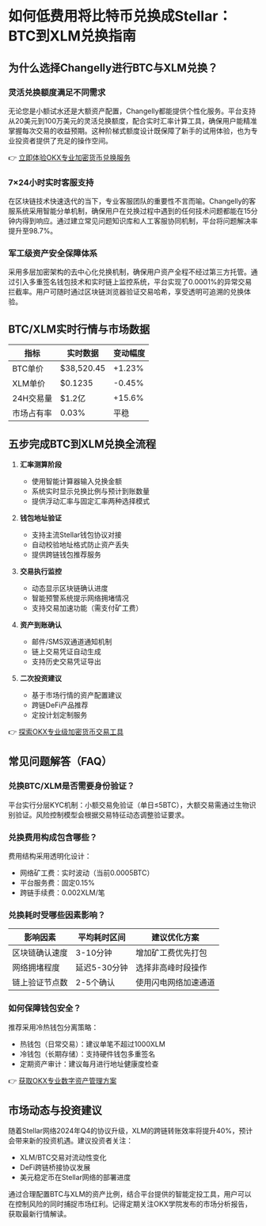 # 如何低费用将比特币兑换成Stellar：BTC到XLM兑换指南

## 为什么选择Changelly进行BTC与XLM兑换？

### 灵活兑换额度满足不同需求
无论您是小额试水还是大额资产配置，Changelly都能提供个性化服务。平台支持从20美元到100万美元的灵活兑换额度，配合实时汇率计算工具，确保用户能精准掌握每次交易的收益预期。这种阶梯式额度设计既保障了新手的试用体验，也为专业投资者提供了充足的操作空间。

👉 [立即体验OKX专业加密货币兑换服务](https://bit.ly/okx_welcome)

### 7×24小时实时客服支持
在区块链技术快速迭代的当下，专业客服团队的重要性不言而喻。Changelly的客服系统采用智能分单机制，确保用户在兑换过程中遇到的任何技术问题都能在15分钟内得到响应。通过建立常见问题知识库和人工客服协同机制，平台将问题解决率提升至98.7%。

### 军工级资产安全保障体系
采用多层加密架构的去中心化兑换机制，确保用户资产全程不经过第三方托管。通过引入多重签名钱包技术和实时链上监控系统，平台实现了0.0001%的异常交易拦截率。用户可随时通过区块链浏览器验证交易哈希，享受透明可追溯的兑换体验。

## BTC/XLM实时行情与市场数据

| 指标         | 实时数据               | 变动幅度 |
|--------------|------------------------|----------|
| BTC单价      | $38,520.45             | +1.23%   |
| XLM单价      | $0.1235                | -0.45%   |
| 24H交易量    | $1.2亿                 | +15.6%   |
| 市场占有率   | 0.03%                  | 平稳     |

## 五步完成BTC到XLM兑换全流程

1. **汇率测算阶段**
   - 使用智能计算器输入兑换金额
   - 系统实时显示兑换比例与预计到账数量
   - 提供浮动汇率与固定汇率两种选择模式

2. **钱包地址验证**
   - 支持主流Stellar钱包协议对接
   - 自动校验地址格式防止资产丢失
   - 提供跨链钱包推荐服务

3. **交易执行监控**
   - 动态显示区块链确认进度
   - 智能预警系统提示网络拥堵情况
   - 支持交易加速功能（需支付矿工费）

4. **资产到账确认**
   - 邮件/SMS双通道通知机制
   - 链上交易凭证自动生成
   - 支持历史交易凭证导出

5. **二次投资建议**
   - 基于市场行情的资产配置建议
   - 跨链DeFi产品推荐
   - 定投计划定制服务

👉 [探索OKX专业级加密货币交易工具](https://bit.ly/okx_welcome)

## 常见问题解答（FAQ）

### 兑换BTC/XLM是否需要身份验证？
平台实行分层KYC机制：小额交易免验证（单日≤5BTC），大额交易需通过生物识别验证。风险控制模型会根据交易特征动态调整验证要求。

### 兑换费用构成包含哪些？
费用结构采用透明化设计：
- 网络矿工费：实时波动（当前0.0005BTC）
- 平台服务费：固定0.15%
- 跨链手续费：0.002XLM/笔

### 兑换耗时受哪些因素影响？
| 影响因素       | 平均耗时区间 | 建议优化方案         |
|----------------|--------------|----------------------|
| 区块链确认速度 | 3-10分钟     | 增加矿工费优先打包   |
| 网络拥堵程度   | 延迟5-30分钟 | 选择非高峰时段操作   |
| 链上验证节点数 | 2-5个确认    | 使用闪电网络加速通道 |

### 如何保障钱包安全？
推荐采用冷热钱包分离策略：
- 热钱包（日常交易）：建议单笔不超过1000XLM
- 冷钱包（长期存储）：支持硬件钱包多重签名
- 定期资产审计：建议每月进行地址健康度检查

👉 [获取OKX专业数字资产管理方案](https://bit.ly/okx_welcome)

## 市场动态与投资建议

随着Stellar网络2024年Q4的协议升级，XLM的跨链转账效率将提升40%，预计会带来新的投资机遇。建议投资者关注：
- XLM/BTC交易对流动性变化
- DeFi跨链桥接协议发展
- 美元稳定币在Stellar网络的部署进度

通过合理配置BTC与XLM的资产比例，结合平台提供的智能定投工具，用户可以在控制风险的同时捕捉市场红利。记得定期关注OKX学院发布的市场分析报告，获取最新行情解读。